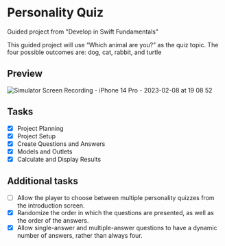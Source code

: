 # Personality Quiz

Guided project from "Develop in Swift Fundamentals"

This guided project will use “Which animal are you?” as the quiz topic. The four possible outcomes are: dog, cat, rabbit, and turtle

## Preview
![Simulator Screen Recording - iPhone 14 Pro - 2023-02-08 at 19 08 52](https://user-images.githubusercontent.com/93353925/217616167-75cda773-35e4-4fb2-bbdd-b56c692317e0.gif)
## Tasks
- [x] Project Planning
- [x] Project Setup
- [x] Create Questions and Answers
- [x] Models and Outlets
- [x] Calculate and Display Results

## Additional tasks
- [ ] Allow the player to choose between multiple personality quizzes from the introduction screen.
- [x] Randomize the order in which the questions are presented, as well as the order of the answers.
- [x] Allow single-answer and multiple-answer questions to have a dynamic number of answers, rather than always four.
